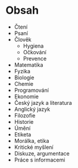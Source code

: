 # Obsah

- Čtení
- Psaní
- Člověk
  - Hygiena
  - Očkování
  - Prevence
- Matematika
- Fyzika
- Biologie
- Chemie
- Programování
- Ekonomie
- Český jazyk a literatura
- Anglický jazyk
- Filozofie
- Historie
- Úmění
- Etiketa
- Morálka, etika
- Kritické myšlení
- Diskuze, argumentace
- Práce s informacemi
